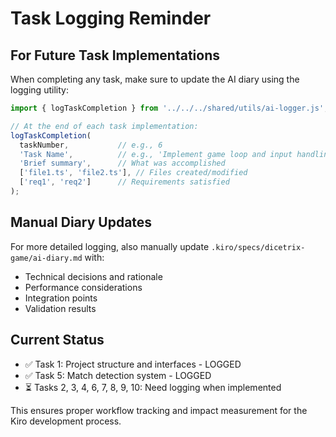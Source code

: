 # Task Logging Reminder

## For Future Task Implementations

When completing any task, make sure to update the AI diary using the logging utility:

```typescript
import { logTaskCompletion } from '../../../shared/utils/ai-logger.js';

// At the end of each task implementation:
logTaskCompletion(
  taskNumber,           // e.g., 6
  'Task Name',          // e.g., 'Implement game loop and input handling'
  'Brief summary',      // What was accomplished
  ['file1.ts', 'file2.ts'], // Files created/modified
  ['req1', 'req2']      // Requirements satisfied
);
```

## Manual Diary Updates

For more detailed logging, also manually update `.kiro/specs/dicetrix-game/ai-diary.md` with:
- Technical decisions and rationale
- Performance considerations
- Integration points
- Validation results

## Current Status

- ✅ Task 1: Project structure and interfaces - LOGGED
- ✅ Task 5: Match detection system - LOGGED
- ⏳ Tasks 2, 3, 4, 6, 7, 8, 9, 10: Need logging when implemented

This ensures proper workflow tracking and impact measurement for the Kiro development process.
